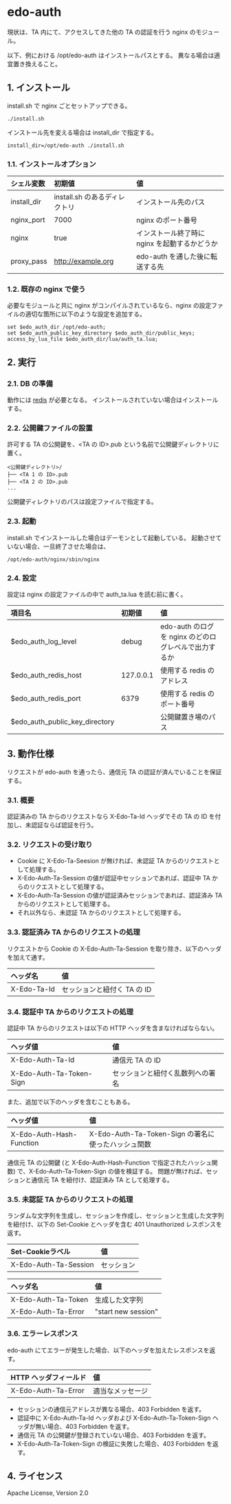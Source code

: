 <!--
   Copyright 2015 realglobe, Inc.

   Licensed under the Apache License, Version 2.0 (the "License");
   you may not use this file except in compliance with the License.
   You may obtain a copy of the License at

       http://www.apache.org/licenses/LICENSE-2.0

   Unless required by applicable law or agreed to in writing, software
   distributed under the License is distributed on an "AS IS" BASIS,
   WITHOUT WARRANTIES OR CONDITIONS OF ANY KIND, either express or implied.
   See the License for the specific language governing permissions and
   limitations under the License.
-->


# edo-auth

現状は、TA 内にて、アクセスしてきた他の TA の認証を行う nginx のモジュール。

以下、例における /opt/edo-auth はインストールパスとする。
異なる場合は適宜置き換えること。


## 1. インストール

install.sh で nginx ごとセットアップできる。

```shell
./install.sh
```

インストール先を変える場合は install_dir で指定する。

```shell
install_dir=/opt/edo-auth ./install.sh
```


### 1.1. インストールオプション

|シェル変数|初期値|値|
|:--|:--|:--|
|install_dir|install.sh のあるディレクトリ|インストール先のパス|
|nginx_port|7000|nginx のポート番号|
|nginx|true|インストール終了時に nginx を起動するかどうか|
|proxy_pass|http://example.org|edo-auth を通した後に転送する先|


### 1.2. 既存の nginx で使う

必要なモジュールと共に nginx がコンパイルされているなら、nginx の設定ファイルの適切な箇所に以下のような設定を追加する。

```nginx
set $edo_auth_dir /opt/edo-auth;
set $edo_auth_public_key_directory $edo_auth_dir/public_keys;
access_by_lua_file $edo_auth_dir/lua/auth_ta.lua;
```

## 2. 実行


### 2.1. DB の準備

動作には [redis](http://redis.io/) が必要となる。
インストールされていない場合はインストールする。


### 2.2. 公開鍵ファイルの設置

許可する TA の公開鍵を、&lt;TA の ID&gt;.pub という名前で公開鍵ディレクトリに置く。

```
<公開鍵ディレクトリ>/
├── <TA 1 の ID>.pub
├── <TA 2 の ID>.pub
...
```

公開鍵ディレクトリのパスは設定ファイルで指定する。


### 2.3. 起動

install.sh でインストールした場合はデーモンとして起動している。
起動させていない場合、一旦終了させた場合は、

```shell
/opt/edo-auth/nginx/sbin/nginx
```


### 2.4. 設定

設定は nginx の設定ファイルの中で auth\_ta.lua を読む前に書く。

|項目名|初期値|値|
|:--|:--|:--|
|$edo\_auth\_log\_level|debug|edo-auth のログを nginx のどのログレベルで出力するか|
|$edo\_auth\_redis\_host|127.0.0.1|使用する redis のアドレス|
|$edo\_auth\_redis\_port|6379|使用する redis のポート番号|
|$edo\_auth\_public\_key\_directory||公開鍵置き場のパス|


## 3. 動作仕様

リクエストが edo-auth を通ったら、通信元 TA の認証が済んでいることを保証する。


### 3.1. 概要

認証済みの TA からのリクエストなら X-Edo-Ta-Id ヘッダでその TA の ID を付加し、未認証ならば認証を行う。


### 3.2. リクエストの受け取り

+ Cookie に X-Edo-Ta-Seesion が無ければ、未認証 TA からのリクエストとして処理する。
+ X-Edo-Auth-Ta-Session の値が認証中セッションであれば、認証中 TA からのリクエストとして処理する。
+ X-Edo-Auth-Ta-Session の値が認証済みセッションであれば、認証済み TA からのリクエストとして処理する。
+ それ以外なら、未認証 TA からのリクエストとして処理する。


### 3.3. 認証済み TA からのリクエストの処理

リクエストから Cookie の X-Edo-Auth-Ta-Session を取り除き、以下のヘッダを加えて通す。

|ヘッダ名|値|
|:--|:--|
|X-Edo-Ta-Id|セッションと紐付く TA の ID|


### 3.4. 認証中 TA からのリクエストの処理

認証中 TA からのリクエストは以下の HTTP ヘッダを含まなければならない。

|ヘッダ値|値|
|:--|:--|
|X-Edo-Auth-Ta-Id|通信元 TA の ID|
|X-Edo-Auth-Ta-Token-Sign|セッションと紐付く乱数列への署名|

また、追加で以下のヘッダを含むこともある。

|ヘッダ値|値|
|:--|:--|
|X-Edo-Auth-Hash-Function|X-Edo-Auth-Ta-Token-Sign の署名に使ったハッシュ関数|

通信元 TA の公開鍵 (と X-Edo-Auth-Hash-Function で指定されたハッシュ関数) で、X-Edo-Auth-Ta-Token-Sign の値を検証する。
問題が無ければ、セッションと通信元 TA を紐付け、認証済み TA として処理する。


### 3.5. 未認証 TA からのリクエストの処理

ランダムな文字列を生成し、セッションを作成し、セッションと生成した文字列を紐付け、以下の Set-Cookie とヘッダを含む 401 Unauthorized レスポンスを返す。

|Set-Cookieラベル|値|
|:--|:--|
|X-Edo-Auth-Ta-Session|セッション|

|ヘッダ名|値|
|:--|:--|
|X-Edo-Auth-Ta-Token|生成した文字列|
|X-Edo-Auth-Ta-Error|"start new session"|


### 3.6. エラーレスポンス

edo-auth にてエラーが発生した場合、以下のヘッダを加えたレスポンスを返す。

|HTTP ヘッダフィールド|値|
|:--|:--|
|X-Edo-Auth-Ta-Error|適当なメッセージ|

+ セッションの通信元アドレスが異なる場合、403 Forbidden を返す。
+ 認証中に X-Edo-Auth-Ta-Id ヘッダおよび X-Edo-Auth-Ta-Token-Sign ヘッダが無い場合、403 Forbidden を返す。
+ 通信元 TA の公開鍵が登録されていない場合、403 Forbidden を返す。
+ X-Edo-Auth-Ta-Token-Sign の検証に失敗した場合、403 Forbidden を返す。


## 4. ライセンス

Apache License, Version 2.0
